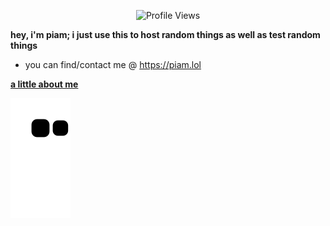  <p align="center"> <img src="https://komarev.com/ghpvc/?username=peeyum" alt="Profile Views" /> </p>  


  **hey, i'm piam; i just use this to host random things as well as test random things**
  - you can find/contact me @ https://piam.lol

**<ins>a little about me </ins>**

<a href="https://discord.com/users/610140494697332766" target="_blank"><img src="https://github.com/AstraaDev/AstraaDev/blob/output/github-contribution-grid-snake.svg" alt="snake"></a>
